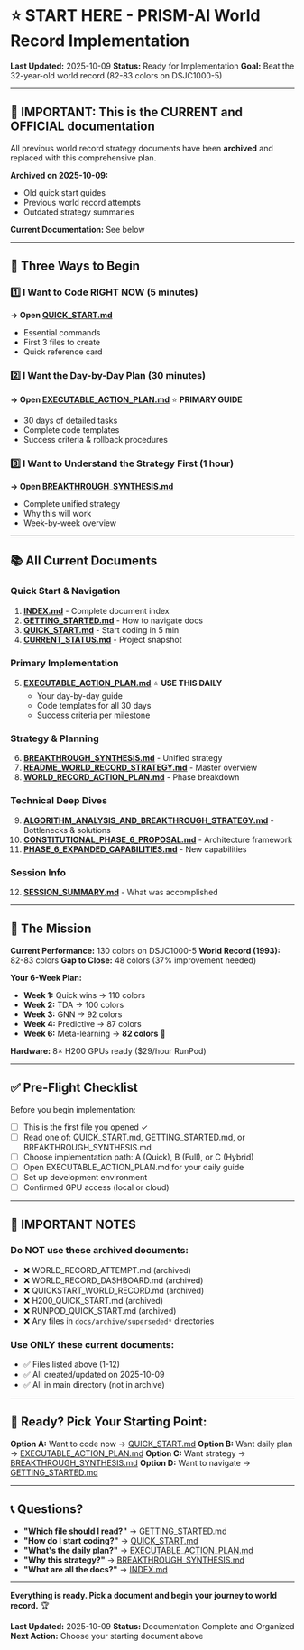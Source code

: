 # ⭐ START HERE - PRISM-AI World Record Implementation

**Last Updated:** 2025-10-09
**Status:** Ready for Implementation
**Goal:** Beat the 32-year-old world record (82-83 colors on DSJC1000-5)

---

## 🚨 IMPORTANT: This is the CURRENT and OFFICIAL documentation

All previous world record strategy documents have been **archived** and replaced with this comprehensive plan.

**Archived on 2025-10-09:**
- Old quick start guides
- Previous world record attempts
- Outdated strategy summaries

**Current Documentation:** See below

---

## 🚀 Three Ways to Begin

### **1️⃣ I Want to Code RIGHT NOW** (5 minutes)
**→ Open [QUICK_START.md](./QUICK_START.md)**
- Essential commands
- First 3 files to create
- Quick reference card

### **2️⃣ I Want the Day-by-Day Plan** (30 minutes)
**→ Open [EXECUTABLE_ACTION_PLAN.md](./EXECUTABLE_ACTION_PLAN.md)** ⭐ **PRIMARY GUIDE**
- 30 days of detailed tasks
- Complete code templates
- Success criteria & rollback procedures

### **3️⃣ I Want to Understand the Strategy First** (1 hour)
**→ Open [BREAKTHROUGH_SYNTHESIS.md](./BREAKTHROUGH_SYNTHESIS.md)**
- Complete unified strategy
- Why this will work
- Week-by-week overview

---

## 📚 All Current Documents

### **Quick Start & Navigation**
1. **[INDEX.md](./INDEX.md)** - Complete document index
2. **[GETTING_STARTED.md](./GETTING_STARTED.md)** - How to navigate docs
3. **[QUICK_START.md](./QUICK_START.md)** - Start coding in 5 min
4. **[CURRENT_STATUS.md](./CURRENT_STATUS.md)** - Project snapshot

### **Primary Implementation**
5. **[EXECUTABLE_ACTION_PLAN.md](./EXECUTABLE_ACTION_PLAN.md)** ⭐ **USE THIS DAILY**
   - Your day-by-day guide
   - Code templates for all 30 days
   - Success criteria per milestone

### **Strategy & Planning**
6. **[BREAKTHROUGH_SYNTHESIS.md](./BREAKTHROUGH_SYNTHESIS.md)** - Unified strategy
7. **[README_WORLD_RECORD_STRATEGY.md](./README_WORLD_RECORD_STRATEGY.md)** - Master overview
8. **[WORLD_RECORD_ACTION_PLAN.md](./WORLD_RECORD_ACTION_PLAN.md)** - Phase breakdown

### **Technical Deep Dives**
9. **[ALGORITHM_ANALYSIS_AND_BREAKTHROUGH_STRATEGY.md](./ALGORITHM_ANALYSIS_AND_BREAKTHROUGH_STRATEGY.md)** - Bottlenecks & solutions
10. **[CONSTITUTIONAL_PHASE_6_PROPOSAL.md](./CONSTITUTIONAL_PHASE_6_PROPOSAL.md)** - Architecture framework
11. **[PHASE_6_EXPANDED_CAPABILITIES.md](./PHASE_6_EXPANDED_CAPABILITIES.md)** - New capabilities

### **Session Info**
12. **[SESSION_SUMMARY.md](./SESSION_SUMMARY.md)** - What was accomplished

---

## 🎯 The Mission

**Current Performance:** 130 colors on DSJC1000-5
**World Record (1993):** 82-83 colors
**Gap to Close:** 48 colors (37% improvement needed)

**Your 6-Week Plan:**
- **Week 1:** Quick wins → 110 colors
- **Week 2:** TDA → 100 colors
- **Week 3:** GNN → 92 colors
- **Week 4:** Predictive → 87 colors
- **Week 6:** Meta-learning → **82 colors** 🎯

**Hardware:** 8× H200 GPUs ready ($29/hour RunPod)

---

## ✅ Pre-Flight Checklist

Before you begin implementation:
- [ ] This is the first file you opened ✓
- [ ] Read one of: QUICK_START.md, GETTING_STARTED.md, or BREAKTHROUGH_SYNTHESIS.md
- [ ] Choose implementation path: A (Quick), B (Full), or C (Hybrid)
- [ ] Open EXECUTABLE_ACTION_PLAN.md for your daily guide
- [ ] Set up development environment
- [ ] Confirmed GPU access (local or cloud)

---

## 🚨 IMPORTANT NOTES

### **Do NOT use these archived documents:**
- ❌ WORLD_RECORD_ATTEMPT.md (archived)
- ❌ WORLD_RECORD_DASHBOARD.md (archived)
- ❌ QUICKSTART_WORLD_RECORD.md (archived)
- ❌ H200_QUICK_START.md (archived)
- ❌ RUNPOD_QUICK_START.md (archived)
- ❌ Any files in `docs/archive/superseded*` directories

### **Use ONLY these current documents:**
- ✅ Files listed above (1-12)
- ✅ All created/updated on 2025-10-09
- ✅ All in main directory (not in archive)

---

## 🚀 Ready? Pick Your Starting Point:

**Option A:** Want to code now → [QUICK_START.md](./QUICK_START.md)
**Option B:** Want daily plan → [EXECUTABLE_ACTION_PLAN.md](./EXECUTABLE_ACTION_PLAN.md)
**Option C:** Want strategy → [BREAKTHROUGH_SYNTHESIS.md](./BREAKTHROUGH_SYNTHESIS.md)
**Option D:** Want to navigate → [GETTING_STARTED.md](./GETTING_STARTED.md)

---

## 📞 Questions?

- **"Which file should I read?"** → [GETTING_STARTED.md](./GETTING_STARTED.md)
- **"How do I start coding?"** → [QUICK_START.md](./QUICK_START.md)
- **"What's the daily plan?"** → [EXECUTABLE_ACTION_PLAN.md](./EXECUTABLE_ACTION_PLAN.md)
- **"Why this strategy?"** → [BREAKTHROUGH_SYNTHESIS.md](./BREAKTHROUGH_SYNTHESIS.md)
- **"What are all the docs?"** → [INDEX.md](./INDEX.md)

---

**Everything is ready. Pick a document and begin your journey to world record.** 🏆

**Last Updated:** 2025-10-09
**Status:** Documentation Complete and Organized
**Next Action:** Choose your starting document above
